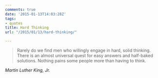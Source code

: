 ```yaml
---
comments: true
date: '2015-01-13T14:03:28Z'
tags:
- quotes
title: Hard Thinking
url: "/2015/01/13/hard-thinking/"

---
```

<blockquote class="big">Rarely do we find men who willingly engage in hard, solid thinking. There is an almost universal quest for easy answers and half-baked solutions. Nothing pains some people more than having to think.</blockquote>

<cite class="big">Martin Luther King, Jr.</cite>
